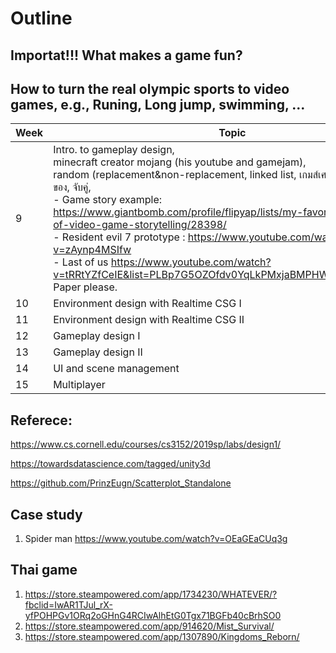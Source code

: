 # Outline
## Importat!!! What makes a game fun? 
## How to turn the real olympic sports to video games, e.g., Runing, Long jump, swimming, ... 

| Week  | Topic |
| --- | --- |
| 9   | Intro. to gameplay design, <br> minecraft creator mojang (his youtube and gamejam), <br> random (replacement&non-replacement, linked list, เกมส์เศรษฐี, บันไดงู, สุ่มเลือกของ, จับคู่, <br> - Game story example: https://www.giantbomb.com/profile/flipyap/lists/my-favorite-examples-of-video-game-storytelling/28398/ <br> - Resident evil 7 prototype : https://www.youtube.com/watch?v=zAynp4MSIfw <br> - Last of us https://www.youtube.com/watch?v=tRRtYZfCeIE&list=PLBp7G5OZOfdv0YqLkPMxjaBMPHWEsWJab&index=2 <br> Paper please.|
| 10  | Environment design with Realtime CSG I |
| 11  | Environment design with Realtime CSG II |
| 12  | Gameplay design I |
| 13  | Gameplay design II |
| 14  | UI and scene management |
| 15  | Multiplayer  |


## Referece:

https://www.cs.cornell.edu/courses/cs3152/2019sp/labs/design1/

https://towardsdatascience.com/tagged/unity3d

https://github.com/PrinzEugn/Scatterplot_Standalone

## Case study
1. Spider man https://www.youtube.com/watch?v=OEaGEaCUq3g

## Thai game
1. https://store.steampowered.com/app/1734230/WHATEVER/?fbclid=IwAR1TJul_rX-yfPOHPGv1ORq2oGHnG4RCIwAlhEtG0Tgx71BGFb40cBrhSO0
2. https://store.steampowered.com/app/914620/Mist_Survival/
3. https://store.steampowered.com/app/1307890/Kingdoms_Reborn/
